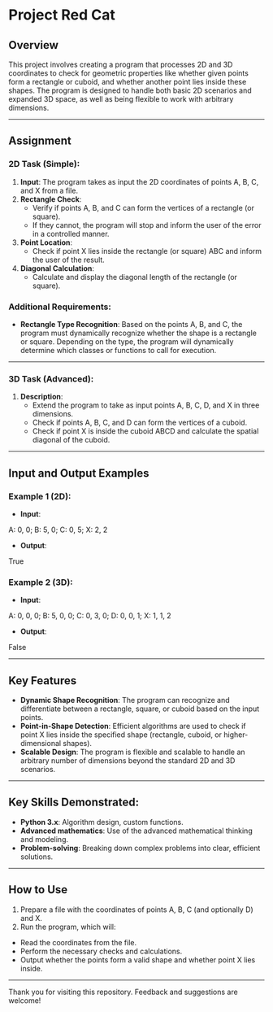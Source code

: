 # Project Red Cat

## Overview
This project involves creating a program that processes 2D and 3D coordinates to check for geometric properties like whether given points form a rectangle or cuboid, and whether another point lies inside these shapes. The program is designed to handle both basic 2D scenarios and expanded 3D space, as well as being flexible to work with arbitrary dimensions.

---

## Assignment

### 2D Task (Simple):

1. **Input**: The program takes as input the 2D coordinates of points A, B, C, and X from a file.
2. **Rectangle Check**: 
   - Verify if points A, B, and C can form the vertices of a rectangle (or square).
   - If they cannot, the program will stop and inform the user of the error in a controlled manner.
3. **Point Location**: 
   - Check if point X lies inside the rectangle (or square) ABC and inform the user of the result.
4. **Diagonal Calculation**: 
   - Calculate and display the diagonal length of the rectangle (or square).

### Additional Requirements:
- **Rectangle Type Recognition**: Based on the points A, B, and C, the program must dynamically recognize whether the shape is a rectangle or square. Depending on the type, the program will dynamically determine which classes or functions to call for execution.
  
---

### 3D Task (Advanced):

1. **Description**:
   - Extend the program to take as input points A, B, C, D, and X in three dimensions.
   - Check if points A, B, C, and D can form the vertices of a cuboid.
   - Check if point X is inside the cuboid ABCD and calculate the spatial diagonal of the cuboid.

---

## Input and Output Examples

### Example 1 (2D):
- **Input**:  

A: 0, 0;
B: 5, 0;
C: 0, 5;
X: 2, 2

- **Output**:  

True

### Example 2 (3D):
- **Input**:  

A: 0, 0, 0;
B: 5, 0, 0;
C: 0, 3, 0;
D: 0, 0, 1;
X: 1, 1, 2


- **Output**:  

False


---

## Key Features
- **Dynamic Shape Recognition**: The program can recognize and differentiate between a rectangle, square, or cuboid based on the input points.
- **Point-in-Shape Detection**: Efficient algorithms are used to check if point X lies inside the specified shape (rectangle, cuboid, or higher-dimensional shapes).
- **Scalable Design**: The program is flexible and scalable to handle an arbitrary number of dimensions beyond the standard 2D and 3D scenarios.

---

## Key Skills Demonstrated:
- **Python 3.x**: Algorithm design, custom functions.
- **Advanced mathematics**: Use of the advanced mathematical thinking and modeling.
- **Problem-solving**: Breaking down complex problems into clear, efficient solutions.

---

## How to Use
1. Prepare a file with the coordinates of points A, B, C (and optionally D) and X.
2. Run the program, which will:
 - Read the coordinates from the file.
 - Perform the necessary checks and calculations.
 - Output whether the points form a valid shape and whether point X lies inside.

---

Thank you for visiting this repository. Feedback and suggestions are welcome!
 
